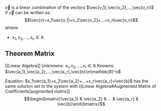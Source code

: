 $\vec{v}$ is a linear combination of the vectors $\vec{v_1},\vec{v_2},...,\vec{v_n}$ if $\vec{v}$ can be written as: $$\vec{v}=x_1\vec{v_1}+x_2\vec{v_2}+...+x_n\vec{v_n}$$ where:
- $x_1,x_2,...,x_n\in\mathbb{R}$

## Theorem Matrix
[[Linear Algebra]]
Unknowns: $x_1,x_2,...,x_r\in\mathbb{R}$
Knowns: $\vec{a_1},\vec{a_2},...,\vec{a_r},\vec{b}\in\mathbb{R}^n$

Equation: $x_1\vec{a_1}+x_2\vec{a_2}+...+x_r\vec{a_r}=\vec{b}$
has the same solution set to the system with [[Linear Algebra#Augmented Matrix of Coefficients|augmented matrix]] $$\begin{bmatrix}\vec{a_1} & \vec{a_2} & ... & \vec{a_r} & \vec{b}\end{bmatrix}$$


